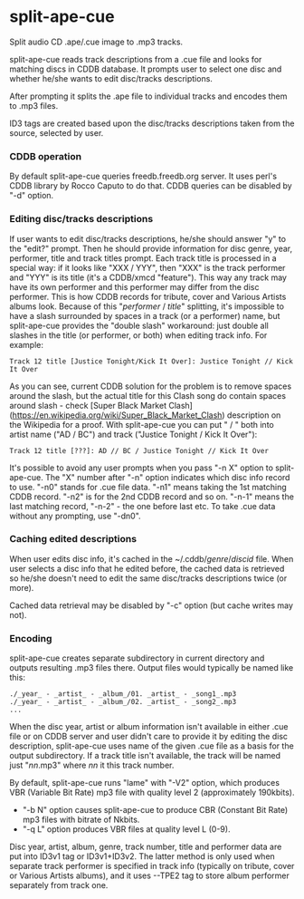 # split-ape-cue

Split audio CD .ape/.cue image to .mp3 tracks.

split-ape-cue reads track descriptions from a .cue file and looks for
matching discs in CDDB database. It prompts user to select one disc and
whether he/she wants to edit disc/tracks descriptions.

After prompting it splits the .ape file to individual tracks and
encodes them to .mp3 files.

ID3 tags are created based upon the disc/tracks descriptions taken
from the source, selected by user.

### CDDB operation

By default split-ape-cue queries freedb.freedb.org server. It uses
perl's CDDB library by Rocco Caputo to do that. CDDB queries can be
disabled by "-d" option.

### Editing disc/tracks descriptions

If user wants to edit disc/tracks descriptions, he/she should answer
"y" to the "edit?" prompt. Then he should provide information for disc
genre, year, performer, title and track titles prompt. Each track title
is processed in a special way: if it looks like "XXX / YYY", then "XXX"
is the track performer and "YYY" is its title (it's a CDDB/xmcd
"feature"). This way any track may have its own performer and this
performer may differ from the disc performer. This is how CDDB records
for tribute, cover and Various Artists albums look. Because of this
"_performer_ / _title_" splitting, it's impossible to have a slash
surrounded by spaces in a track (or a performer) name, but
split-ape-cue provides the "double slash" workaround: just double all
slashes in the title (or performer, or both) when editing track info.
For example:

    Track 12 title [Justice Tonight/Kick It Over]: Justice Tonight // Kick It Over

As you can see, current CDDB solution for the problem is to remove
spaces around the slash, but the actual title for this Clash song do
contain spaces around slash - check [Super Black Market Clash]
(https://en.wikipedia.org/wiki/Super_Black_Market_Clash) description on
the Wikipedia for a proof. With split-ape-cue you can put " / " both
into artist name ("AD / BC") and track ("Justice Tonight / Kick It
Over"):

    Track 12 title [???]: AD // BC / Justice Tonight // Kick It Over

It's possible to avoid any user prompts when you pass "-n X" option to
split-ape-cue. The "X" number after "-n" option indicates which disc
info record to use. "-n0" stands for .cue file data. "-n1" means
taking the 1st matching CDDB record. "-n2" is for the 2nd CDDB record
and so on. "-n-1" means the last matching record, "-n-2" - the one
before last etc. To take .cue data without any prompting, use "-dn0".

### Caching edited descriptions

When user edits disc info, it's cached in the ~/.cddb/_genre_/_discid_
file. When user selects a disc info that he edited before, the cached
data is retrieved so he/she doesn't need to edit the same disc/tracks
descriptions twice (or more).

Cached data retrieval may be disabled by "-c" option (but cache writes
may not).

### Encoding

split-ape-cue creates separate subdirectory in current directory and
outputs resulting .mp3 files there. Output files would typically be
named like this:

    ./_year_ - _artist_ - _album_/01. _artist_ - _song1_.mp3
    ./_year_ - _artist_ - _album_/02. _artist_ - _song2_.mp3
    ...

When the disc year, artist or album information isn't available in
either .cue file or on CDDB server and user didn't care to provide it
by editing the disc description, split-ape-cue uses name of the given
.cue file as a basis for the output subdirectory. If a track title
isn't available, the track will be named just "_nn_.mp3" where _nn_ it
this track number.

By default, split-ape-cue runs "lame" with "-V2" option, which produces
VBR (Variable Bit Rate) mp3 file with quality level 2 (approximately
190kbits).
* "-b N" option causes split-ape-cue to produce CBR (Constant Bit Rate)
  mp3 files with bitrate of Nkbits.
* "-q L" option produces VBR files at quality level L (0-9).

Disc year, artist, album, genre, track number, title and performer data
are put into ID3v1 tag or ID3v1+ID3v2. The latter method is only used
when separate track performer is specified in track info (typically
on tribute, cover or Various Artists albums), and it uses --TPE2 tag to
store album performer separately from track one.
